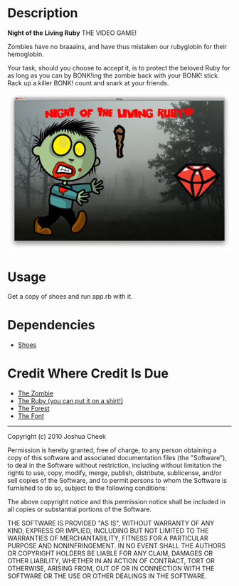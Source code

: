 Description
===========

**Night of the Living Ruby** THE VIDEO GAME!

Zombies have no braaains, and have thus mistaken our rubyglobin for their hemoglobin. 

Your task, should you choose to accept it, is to protect the beloved Ruby for as long as you can by BONK!ing the zombie back with your BONK! stick. Rack up a killer BONK! count and snark at your friends.


![Night of the Living Ruby screen shot](http://github.com/JoshCheek/PresentationFiles/raw/master/NightOfTheLivingRuby!/game/screenshot.png)
                                        


Usage
=====

Get a copy of shoes and run app.rb with it.

Dependencies
============

* [Shoes](http://shoesrb.com/manual/Installing.html)


Credit Where Credit Is Due
==========================

* [The Zombie](http://www.zombies-and-horror-movies.com/cartoon-zombies.html)
* [The Ruby (you can put it on a shirt!)](http://www.rubyrags.com/products/3)
* [The Forest](http://morguefile.com/archive/display/143950)
* [The Font](http://www.1001fonts.com/font_details.html?font_id=2895)


---------------------------------------

Copyright (c) 2010 Joshua Cheek

 Permission is hereby granted, free of charge, to any person obtaining a copy
 of this software and associated documentation files (the "Software"), to deal
 in the Software without restriction, including without limitation the rights
 to use, copy, modify, merge, publish, distribute, sublicense, and/or sell
 copies of the Software, and to permit persons to whom the Software is
 furnished to do so, subject to the following conditions:

 The above copyright notice and this permission notice shall be included in
 all copies or substantial portions of the Software.

 THE SOFTWARE IS PROVIDED "AS IS", WITHOUT WARRANTY OF ANY KIND, EXPRESS OR
 IMPLIED, INCLUDING BUT NOT LIMITED TO THE WARRANTIES OF MERCHANTABILITY,
 FITNESS FOR A PARTICULAR PURPOSE AND NONINFRINGEMENT. IN NO EVENT SHALL THE
 AUTHORS OR COPYRIGHT HOLDERS BE LIABLE FOR ANY CLAIM, DAMAGES OR OTHER
 LIABILITY, WHETHER IN AN ACTION OF CONTRACT, TORT OR OTHERWISE, ARISING FROM,
 OUT OF OR IN CONNECTION WITH THE SOFTWARE OR THE USE OR OTHER DEALINGS IN
 THE SOFTWARE.
